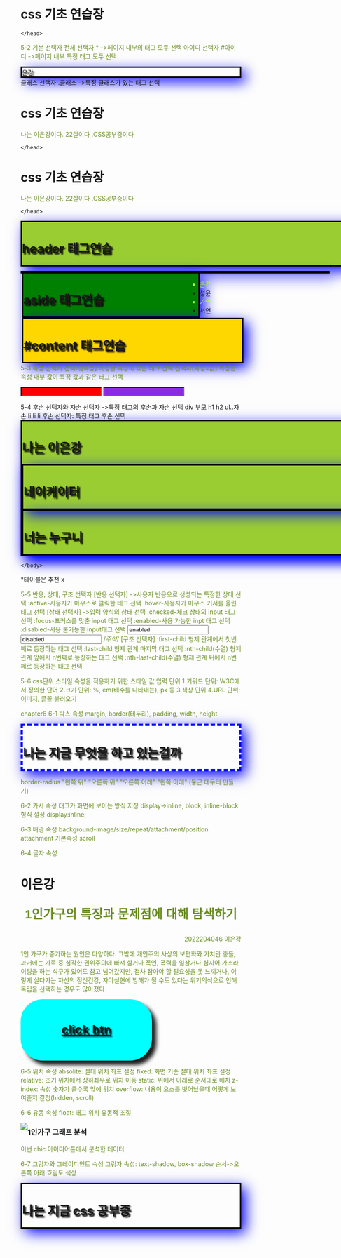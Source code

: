 <!DOCTYPE html> 
<html>
    <head>
<title>chapter5 css기초</title>
<style>

h1 { 
    color : blueviolet;
background-color: yellowgreen; }
</style>
<body>
    <h1>css 기초 연습장</h1>
    </body>
        
    </head>
</html>

5-2 기본 선택자
전체 선택자 * ->페이지 내부의 태그 모두 선택
아이디 선택자 #아이디 ->페이지 내부 특정 태그 모두 선택<div id="id">은강</div>
클래스 선택자 .클래스 ->특정 클래스가 있는 태그 선택
<!--전체 선택자-->
<!DOCTYPE html> 
<html>
    <head>
<title>chapter5 css기초</title>
<style>

* { 
    color : blueviolet;
background-color: yellowgreen; }
</style>
<body>
    <h1>css 기초 연습장</h1>
    <P>나는 이은강이다. 22살이다 .CSS공부중이다</P>
    </body>
        
    </head>
</html>

<!--태그 선택자-->
<!DOCTYPE html> 
<html>
    <head>
<title>chapter5 5-1예제</title>
<style>

h1 { color: skyblue;}
p {color : olivedrab;}
</style>
<body>
    <h1>css 기초 연습장</h1>
    <P>나는 이은강이다. 22살이다 .CSS공부중이다</P>
    </body>
        
    </head>
</html>
<!--아이디 선택자-->
<!DOCTYPE html> 
<html>
    <head>
<title>chapter5 5-2 예제</title>
<style>
    #header {
        width:800px; margin: 0 auto;
        background: yellowgreen;
    }
    #wrap{
        width: 700px; margin: 10 auto;
    }
    #aside {
        width:400px; float: left;
        background: green;
    }
    #content {
        width: 500px; float: left;
        background: gold;
    }

</style>
</head>
<body>
    <div id ="header">
      <h1>header 태그연습</h1>
</div>
<div id ="wrap">
    <div id="aside">
    <h1>aside 태그연습</h1>
</div>
<div id ="content">
    <h1>#content 태그연습</h1>
</div>
</div>
    </body>
        
    
</html>
<!--클래스 선택자-->
<!DOCTYPE html>
<html>
<head>
<title>css 클래스 선택자</title>
<style>
    .select {color: greenyellow}
</style>
</head>
<body>
    <ul>
        <li class="select">은강</li>
        <li>성윤</li>
        <li class="select">가연</li>
        <li>서연</li>
    </ul>
</body>
</html>

5-3 속성 선택자
선택자[속성]:특정한 속성이 있는 태그 선택
선택자[속성=값]:특정한 속성 내부 값이 특정 값과 같은 태그 선택
<!--속성 선택자-->
<!DOCTYPE html>
<html>
<head>
<title>css 클래스 속성 선택자</title>
<style>
    input[type="text"] { background: red;}
    input[type="password"] {background: blueviolet;}
</style>
</head>
<body>
   <form>
    <input type="text">
    <input type="password">
   </form>

</body>
</html>
5-4 후손 선택자와 자손 선택자
->특정 태그의 후손과 자손 선택
div 부모
<!--후손-->
h1 h2 ul..자손
    li li li
후손 선택자: 특정 태그 후손 선택
<!--자손 선택자-->
<!DOCTYPE html> 
<html>
    <head>
<title>chapter5 5-2 예제</title>
<style>
    #headerh1  h1 { color: blue;}
    
    #section > h1 { color: red;}
</style>
</head>
<body>
    <div id ="header">
      <h1 class ="title">나는 이은강</h1>
      <div id="nav">
        <h1>네이케이터</h1>
      </div>
      <div id="section">
        <h1 class="title">너는 누구니</h1>
      </div>
</div>

    </body>
</html>
*테이블은 추천 x

5-5 반응, 상태, 구조 선택자
[반응 선택자]
->사용자 반응으로 생성되는 특정한 상태 선택
:active-사용자가 마우스로 클릭한 태그 선택
:hover-사용자가 마우스 커서를 올린 태그 선택
[상태 선택자]
->입력 양식의 상태 선택
:checked-체크 상태의 input 태그 선택
:focus-포커스를 맞춘 input 태그 선택
:enabled-사용 가능한 inpt 태그 선택
:disabled-사용 불가능한 input태그 선택
<input value="enabled">
<input value="disabled">
/*주석*/
[구조 선택자]
:first-child 형제 관계에서 첫번째로 등장하는 태그 선택
:last-child 형제 관계 마지막 태그 선택
:nth-child(수열) 형제 관계 앞에서 n번쩨로 등장하는 태그 선택
:nth-last-child(수열) 형제 관계 뒤에서 n번쩨로 등장하는 태그 선택

5-6 css단위
스타일 속성을 적용하기 위한 스타일 값 입력 단위
1.키워드 단위: W3C에서 정의한 단어
2.크기 단위: %, em(배수를 나타내는), px 등
3.색상 단위
4.URL 단위: 이미지, 글꼴 불러오기

chapter6 
6-1 박스 속성
margin, border(테두리), padding, width, height
<!DOCTYPE html>
<html>
<head>
<title>chapter6 테두리 만들기</title>
<style>
    .boxx {
        border-width: thick;
        border-style: dashed;
        border-color: blue;
    }
</style>
</head>
<body>
<div class="boxx">
 <h1>나는 지금 무엇을 하고 있는걸까</h1>
</div>

</body>
</html>

border-radius "왼쪽 위" "오른쪽 위" "오른쪽 아래" "왼쪽 아래" (둥근 테두리 만들기)
 
6-2 가시 속성
태그가 화면에 보이는 방식 지정
display->inline, block, inline-block 형식 설정
display:inline;

6-3 배경 속성
background-image/size/repeat/attachment/position
attachment 기본속성 scroll

6-4 글자 속성
<!--글자 속성 정렬-->
<!DOCTYPE html>
<html>
<head>
<title>chapter6 테두리 만들기</title>
<style>
   .font_big { font-size: 2em;}
   .font_sans-serif { font-family: sans-serif;}
   .font_bold { font-weight: bold;}
   .font_center {text-align: center}
   .font_right {text-align: right;}
</style>
</head>
<body>
<h1>이은강</h1>
<p class="font_big font_sans-serif font_center font_bold">1인가구의 특징과 문제점에 대해 탐색하기</p>
<p class="font_right">2022204046 이은강 </p>
<p>1인 가구가 증가하는 원인은 다양하다. 그밖에 개인주의 사상의 보편화와 가치관 충돌, 과거에는 가족 중 심각한 권위주의에 빠져 살거나 폭언, 폭력을 일삼거나 심지어 가스라이팅을 하는 식구가 있어도 참고 넘어갔지만, 점차 참아야 할 필요성을 못 느끼거나, 이렇게 살다가는 자신의 정신건강, 자아실현에 방해가 될 수도 있다는 위기의식으로 인해 독립을 선택하는 경우도 많아졌다.
</p>
</body>
</html>
<!--간단한 버튼 만들기-->
<!DOCTYPE html>
<html>
<head>
<title>글자 수직 중앙 정렬하기</title>
<style>
   .font_big { font-size: 2em;}
   .font_sans-serif { font-family: sans-serif;}
   .font_bold { font-weight: bold;}
   .font_center {text-align: center}
   .button {
    width: 300px;
    height: 140px;
    background-color: aqua;
    border: 20px;
    border-radius: 50px;
    box-shadow: 10px 10px 10px;
   }
   .button > a {
    display: block;
    line-height: 140px; /* 테두리와 글자 위치 맞추기*/
   }
</style>
</head>
<body>
<div class="button">
    <a href="#" class="font_big font_sans-serif font_bold font_center" >click btn</a>
</div>
</body>
</html>

6-5 위치 속성
absolite: 절대 위치 좌표 설정
fixed: 화면 기준 절대 위치 좌표 설정
relative: 초기 위치에서 상하좌우로 위치 이동
static: 위에서 아래로 순서대로 배치
z-index: 속성 숫자가 클수록 앞에 위치
overflow: 내용이 요소를 벗어났을때 어떻게 보여줄지 결정(hidden, scroll)

6-6 유동 속성
float: 태그 위치 유동적 조절

<!DOCTYPE html>
<html>
<head>
    <title>태그 위치 유동적 조절</title>
    <style>
        img{ float: left;}
    </style>
</head>
<body>
    <img src="그래프.png">
    <h3>1인가구 그래프 분석</h3>
    <p>이번 chic 아이디어톤에서 분석한 데이터</p>
</body>
</html>

6-7 그림자와 그레이디언트 속성
그림자 속성: text-shadow, box-shadow
순서->오른쪽 아래 흐림도 색상

<!DOCTYPE html>
<html>
<head>
    <title>박스에 그림자 만들기</title>
    <style>
        div {
            border: 3px solid black;
            box-shadow: 10px 10px 30px blue;
            text-shadow: 3px 3px 3px black;
        }
    </style>
</head>
<body>
   <div class="box">
   <h1>나는 지금 css 공부중</h1>
</div>
</body>
</html>
